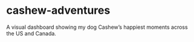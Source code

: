 # cashew-adventures
A visual dashboard showing my dog Cashew’s happiest moments across the US and Canada.
